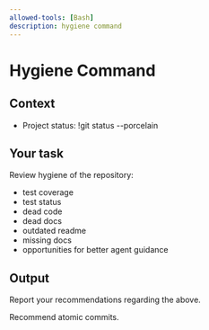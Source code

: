 ```yaml
---
allowed-tools: [Bash]
description: hygiene command
---
```


# Hygiene Command

## Context
- Project status: !git status --porcelain

## Your task
Review hygiene of the repository:

- test coverage
- test status
- dead code
- dead docs
- outdated readme
- missing docs
- opportunities for better agent guidance

## Output
Report your recommendations regarding the above. 

Recommend atomic commits.
